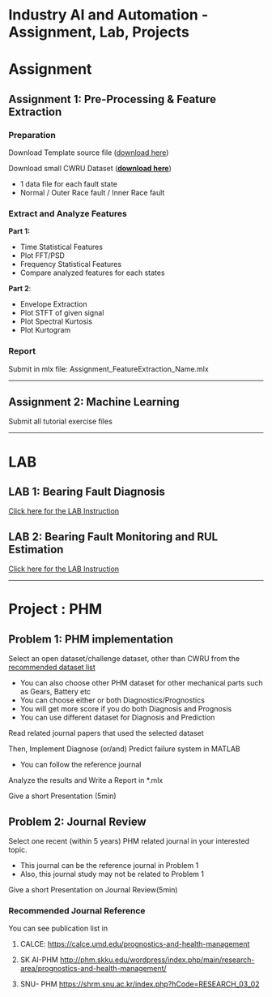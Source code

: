 # Industry AI and Automation - Assignment, Lab, Projects

# Assignment



## Assignment 1:  Pre-Processing & Feature Extraction


### Preparation

Download Template source file ([download here](https://github.com/ykkimhgu/digitaltwinNautomation-src/blob/main/Assignment/Assignment_FeatureExtraction_CWRU/DTA_Assignment_CWRU_FeatureExtraction_student.mlx))

Download small CWRU Dataset (**[download here](https://github.com/ykkimhgu/digitaltwinNautomation-src/blob/main/Assignment/Assignment_FeatureExtraction_CWRU/Assignment_FeatureExtraction_CWRU_data.zip)**)

* 1 data file for each fault state
* Normal / Outer Race fault / Inner Race fault



### Extract  and Analyze Features   

**Part 1:** 

* Time Statistical Features
* Plot FFT/PSD
* Frequency Statistical Features
* Compare analyzed features for each states



**Part 2**:

* Envelope Extraction
* Plot STFT of given signal
* Plot Spectral Kurtosis
* Plot Kurtogram





### Report

Submit  in mlx file:  Assignment_FeatureExtraction_Name.mlx





---

## Assignment 2:  Machine Learning

Submit all tutorial exercise files



---

# LAB

## LAB 1: Bearing Fault Diagnosis

[Click here for the LAB Instruction](https://github.com/ykkimhgu/digitaltwinNautomation-src/blob/main/IAIA_CWRU_BearingFaultClassification_LAB.md)



## LAB 2:  Bearing Fault Monitoring and RUL Estimation

[Click here for the LAB Instruction]([https://github.com/ykkimhgu/digitaltwinNautomation-src/blob/main/IAIA_CWRU_BearingFaultClassification_LAB.md](https://github.com/ykkimhgu/digitaltwinNautomation-src/blob/main/IAIA_Prognostic_BearingFault_RUL_LAB.md))






---
# Project : PHM


## Problem 1: PHM implementation

Select an open dataset/challenge dataset, other than CWRU from the [recommended dataset list]( https://ykkim.gitbook.io/wiki/industrial-ai/phm-dataset)

* You can also choose other PHM dataset for other mechanical parts such as Gears, Battery etc
* You can choose either or both Diagnostics/Prognostics
* You will get more score if you do both Diagnosis and Prognosis
* You can use different dataset for Diagnosis and Prediction



Read related journal papers that used the selected dataset



Then, Implement Diagnose (or/and) Predict failure system in MATLAB

* You can follow the reference journal


Analyze the results and Write a Report in *.mlx 



Give a short Presentation (5min)



## Problem 2: Journal Review



Select one recent (within 5 years) PHM related journal in your interested topic. 

* This journal can be the reference journal in Problem 1
* Also, this journal study may not be related to Problem 1



Give a short Presentation on Journal Review(5min)



### Recommended Journal Reference

You can see publication list in

1. CALCE: https://calce.umd.edu/prognostics-and-health-management

2. SK AI-PHM http://phm.skku.edu/wordpress/index.php/main/research-area/prognostics-and-health-management/

3. SNU- PHM https://shrm.snu.ac.kr/index.php?hCode=RESEARCH_03_02










